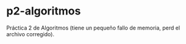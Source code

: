 # p2-algoritmos
Práctica 2 de Algoritmos (tiene un pequeño fallo de memoria, perd el archivo corregido).
